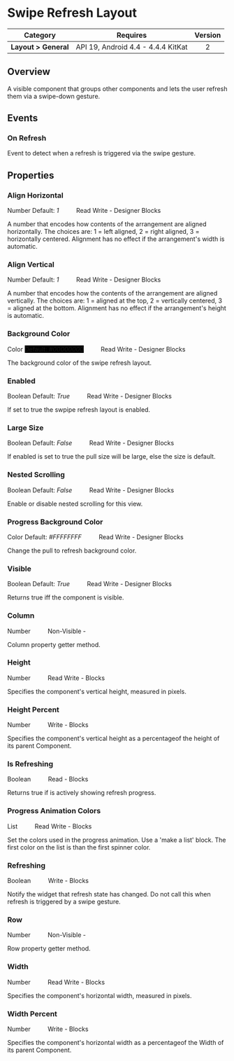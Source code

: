 # Swipe Refresh Layout

| Category | Requires | Version |
|:--------:|:-------:|:--------:|
|**Layout > General**|<span class="chip chip-any">API 19, Android 4.4 - 4.4.4 KitKat</span>|<span class="chip chip-number">2</span>|

## Overview

A visible component that groups other components and lets the user refresh them via a swipe-down gesture.

## Events

### On Refresh

Event to detect when a refresh is triggered via the swipe gesture.

<div class="block" ai2-block="event" not-rendered="true" value="%7B%22componentName%22:%20%22Swipe%20Refresh%20Layout%22,%20%22name%22:%20%22On%20Refresh%22,%20%22params%22:%20%5B%5D%7D"></div>


## Properties

### Align Horizontal

<span class="chip chip-number">Number</span> <span class="chip chip-number">Default: <i>1</i></span>&nbsp;&nbsp;&nbsp;&nbsp;&nbsp;&nbsp;&nbsp;&nbsp;&nbsp;&nbsp;<span class="chip chip-rw">Read</span> <span class="chip chip-rw">Write</span> - <span class="chip chip-bd">Designer</span> <span class="chip chip-bd">Blocks</span> 

A number that encodes how contents of the arrangement are aligned horizontally. The choices are: 1 = left aligned, 2 = right aligned, 3 = horizontally centered. Alignment has no effect if the arrangement's width is automatic.

<div class="block" ai2-block="property" not-rendered="true" value="%7B%22componentName%22:%20%22Swipe%20Refresh%20Layout%22,%20%22name%22:%20%22Align%20Horizontal%22,%20%22getter%22:%20true%7D"></div>
<div class="block" ai2-block="property" not-rendered="true" value="%7B%22componentName%22:%20%22Swipe%20Refresh%20Layout%22,%20%22name%22:%20%22Align%20Horizontal%22,%20%22getter%22:%20false%7D"></div>


### Align Vertical

<span class="chip chip-number">Number</span> <span class="chip chip-number">Default: <i>1</i></span>&nbsp;&nbsp;&nbsp;&nbsp;&nbsp;&nbsp;&nbsp;&nbsp;&nbsp;&nbsp;<span class="chip chip-rw">Read</span> <span class="chip chip-rw">Write</span> - <span class="chip chip-bd">Designer</span> <span class="chip chip-bd">Blocks</span> 

A number that encodes how the contents of the arrangement are aligned vertically. The choices are: 1 = aligned at the top, 2 = vertically centered, 3 = aligned at the bottom. Alignment has no effect if the arrangement's height is automatic.

<div class="block" ai2-block="property" not-rendered="true" value="%7B%22componentName%22:%20%22Swipe%20Refresh%20Layout%22,%20%22name%22:%20%22Align%20Vertical%22,%20%22getter%22:%20true%7D"></div>
<div class="block" ai2-block="property" not-rendered="true" value="%7B%22componentName%22:%20%22Swipe%20Refresh%20Layout%22,%20%22name%22:%20%22Align%20Vertical%22,%20%22getter%22:%20false%7D"></div>


### Background Color

<span class="chip chip-color">Color</span> <span class="chip chip-color" style="background-color: #000000;">Default: <i>#00000000</i></span>&nbsp;&nbsp;&nbsp;&nbsp;&nbsp;&nbsp;&nbsp;&nbsp;&nbsp;&nbsp;<span class="chip chip-rw">Read</span> <span class="chip chip-rw">Write</span> - <span class="chip chip-bd">Designer</span> <span class="chip chip-bd">Blocks</span> 

The background color of the swipe refresh layout.

<div class="block" ai2-block="property" not-rendered="true" value="%7B%22componentName%22:%20%22Swipe%20Refresh%20Layout%22,%20%22name%22:%20%22Background%20Color%22,%20%22getter%22:%20true%7D"></div>
<div class="block" ai2-block="property" not-rendered="true" value="%7B%22componentName%22:%20%22Swipe%20Refresh%20Layout%22,%20%22name%22:%20%22Background%20Color%22,%20%22getter%22:%20false%7D"></div>


### Enabled

<span class="chip chip-boolean">Boolean</span> <span class="chip chip-boolean">Default: <i>True</i></span>&nbsp;&nbsp;&nbsp;&nbsp;&nbsp;&nbsp;&nbsp;&nbsp;&nbsp;&nbsp;<span class="chip chip-rw">Read</span> <span class="chip chip-rw">Write</span> - <span class="chip chip-bd">Designer</span> <span class="chip chip-bd">Blocks</span> 

If set to true the swpipe refresh layout is enabled.

<div class="block" ai2-block="property" not-rendered="true" value="%7B%22componentName%22:%20%22Swipe%20Refresh%20Layout%22,%20%22name%22:%20%22Enabled%22,%20%22getter%22:%20true%7D"></div>
<div class="block" ai2-block="property" not-rendered="true" value="%7B%22componentName%22:%20%22Swipe%20Refresh%20Layout%22,%20%22name%22:%20%22Enabled%22,%20%22getter%22:%20false%7D"></div>


### Large Size

<span class="chip chip-boolean">Boolean</span> <span class="chip chip-boolean">Default: <i>False</i></span>&nbsp;&nbsp;&nbsp;&nbsp;&nbsp;&nbsp;&nbsp;&nbsp;&nbsp;&nbsp;<span class="chip chip-rw">Read</span> <span class="chip chip-rw">Write</span> - <span class="chip chip-bd">Designer</span> <span class="chip chip-bd">Blocks</span> 

If enabled is set to true the pull size will be large, else the size is default.

<div class="block" ai2-block="property" not-rendered="true" value="%7B%22componentName%22:%20%22Swipe%20Refresh%20Layout%22,%20%22name%22:%20%22Large%20Size%22,%20%22getter%22:%20true%7D"></div>
<div class="block" ai2-block="property" not-rendered="true" value="%7B%22componentName%22:%20%22Swipe%20Refresh%20Layout%22,%20%22name%22:%20%22Large%20Size%22,%20%22getter%22:%20false%7D"></div>


### Nested Scrolling

<span class="chip chip-boolean">Boolean</span> <span class="chip chip-boolean">Default: <i>False</i></span>&nbsp;&nbsp;&nbsp;&nbsp;&nbsp;&nbsp;&nbsp;&nbsp;&nbsp;&nbsp;<span class="chip chip-rw">Read</span> <span class="chip chip-rw">Write</span> - <span class="chip chip-bd">Designer</span> <span class="chip chip-bd">Blocks</span> 

Enable or disable nested scrolling for this view.

<div class="block" ai2-block="property" not-rendered="true" value="%7B%22componentName%22:%20%22Swipe%20Refresh%20Layout%22,%20%22name%22:%20%22Nested%20Scrolling%22,%20%22getter%22:%20true%7D"></div>
<div class="block" ai2-block="property" not-rendered="true" value="%7B%22componentName%22:%20%22Swipe%20Refresh%20Layout%22,%20%22name%22:%20%22Nested%20Scrolling%22,%20%22getter%22:%20false%7D"></div>


### Progress Background Color

<span class="chip chip-color">Color</span> <span class="chip chip-color" style="background-color: #FFFFFF;">Default: <i>#FFFFFFFF</i></span>&nbsp;&nbsp;&nbsp;&nbsp;&nbsp;&nbsp;&nbsp;&nbsp;&nbsp;&nbsp;<span class="chip chip-rw">Read</span> <span class="chip chip-rw">Write</span> - <span class="chip chip-bd">Designer</span> <span class="chip chip-bd">Blocks</span> 

Change the pull to refresh background color.

<div class="block" ai2-block="property" not-rendered="true" value="%7B%22componentName%22:%20%22Swipe%20Refresh%20Layout%22,%20%22name%22:%20%22Progress%20Background%20Color%22,%20%22getter%22:%20true%7D"></div>
<div class="block" ai2-block="property" not-rendered="true" value="%7B%22componentName%22:%20%22Swipe%20Refresh%20Layout%22,%20%22name%22:%20%22Progress%20Background%20Color%22,%20%22getter%22:%20false%7D"></div>


### Visible

<span class="chip chip-boolean">Boolean</span> <span class="chip chip-boolean">Default: <i>True</i></span>&nbsp;&nbsp;&nbsp;&nbsp;&nbsp;&nbsp;&nbsp;&nbsp;&nbsp;&nbsp;<span class="chip chip-rw">Read</span> <span class="chip chip-rw">Write</span> - <span class="chip chip-bd">Designer</span> <span class="chip chip-bd">Blocks</span> 

Returns true iff the component is visible.

<div class="block" ai2-block="property" not-rendered="true" value="%7B%22componentName%22:%20%22Swipe%20Refresh%20Layout%22,%20%22name%22:%20%22Visible%22,%20%22getter%22:%20true%7D"></div>
<div class="block" ai2-block="property" not-rendered="true" value="%7B%22componentName%22:%20%22Swipe%20Refresh%20Layout%22,%20%22name%22:%20%22Visible%22,%20%22getter%22:%20false%7D"></div>


### Column

<span class="chip chip-number">Number</span>&nbsp;&nbsp;&nbsp;&nbsp;&nbsp;&nbsp;&nbsp;&nbsp;&nbsp;&nbsp;<span class="chip chip-rw">Non-Visible</span> - 

Column property getter method.

### Height

<span class="chip chip-number">Number</span>&nbsp;&nbsp;&nbsp;&nbsp;&nbsp;&nbsp;&nbsp;&nbsp;&nbsp;&nbsp;<span class="chip chip-rw">Read</span> <span class="chip chip-rw">Write</span> - <span class="chip chip-bd">Blocks</span> 

Specifies the component's vertical height, measured in pixels.

<div class="block" ai2-block="property" not-rendered="true" value="%7B%22componentName%22:%20%22Swipe%20Refresh%20Layout%22,%20%22name%22:%20%22Height%22,%20%22getter%22:%20true%7D"></div>
<div class="block" ai2-block="property" not-rendered="true" value="%7B%22componentName%22:%20%22Swipe%20Refresh%20Layout%22,%20%22name%22:%20%22Height%22,%20%22getter%22:%20false%7D"></div>


### Height Percent

<span class="chip chip-number">Number</span>&nbsp;&nbsp;&nbsp;&nbsp;&nbsp;&nbsp;&nbsp;&nbsp;&nbsp;&nbsp;<span class="chip chip-rw">Write</span> - <span class="chip chip-bd">Blocks</span> 

Specifies the component's vertical height as a percentageof the height of its parent Component.

<div class="block" ai2-block="property" not-rendered="true" value="%7B%22componentName%22:%20%22Swipe%20Refresh%20Layout%22,%20%22name%22:%20%22Height%20Percent%22,%20%22getter%22:%20false%7D"></div>


### Is Refreshing

<span class="chip chip-boolean">Boolean</span>&nbsp;&nbsp;&nbsp;&nbsp;&nbsp;&nbsp;&nbsp;&nbsp;&nbsp;&nbsp;<span class="chip chip-rw">Read</span> - <span class="chip chip-bd">Blocks</span> 

Returns true if is actively showing refresh progress.

<div class="block" ai2-block="property" not-rendered="true" value="%7B%22componentName%22:%20%22Swipe%20Refresh%20Layout%22,%20%22name%22:%20%22Is%20Refreshing%22,%20%22getter%22:%20true%7D"></div>


### Progress Animation Colors

<span class="chip chip-list">List</span>&nbsp;&nbsp;&nbsp;&nbsp;&nbsp;&nbsp;&nbsp;&nbsp;&nbsp;&nbsp;<span class="chip chip-rw">Read</span> <span class="chip chip-rw">Write</span> - <span class="chip chip-bd">Blocks</span> 

Set the colors used in the progress animation. Use a 'make a list' block. The first color on the list is than the first spinner color.

<div class="block" ai2-block="property" not-rendered="true" value="%7B%22componentName%22:%20%22Swipe%20Refresh%20Layout%22,%20%22name%22:%20%22Progress%20Animation%20Colors%22,%20%22getter%22:%20true%7D"></div>
<div class="block" ai2-block="property" not-rendered="true" value="%7B%22componentName%22:%20%22Swipe%20Refresh%20Layout%22,%20%22name%22:%20%22Progress%20Animation%20Colors%22,%20%22getter%22:%20false%7D"></div>


### Refreshing

<span class="chip chip-boolean">Boolean</span>&nbsp;&nbsp;&nbsp;&nbsp;&nbsp;&nbsp;&nbsp;&nbsp;&nbsp;&nbsp;<span class="chip chip-rw">Write</span> - <span class="chip chip-bd">Blocks</span> 

Notify the widget that refresh state has changed. Do not call this when refresh is triggered by a swipe gesture.

<div class="block" ai2-block="property" not-rendered="true" value="%7B%22componentName%22:%20%22Swipe%20Refresh%20Layout%22,%20%22name%22:%20%22Refreshing%22,%20%22getter%22:%20false%7D"></div>


### Row

<span class="chip chip-number">Number</span>&nbsp;&nbsp;&nbsp;&nbsp;&nbsp;&nbsp;&nbsp;&nbsp;&nbsp;&nbsp;<span class="chip chip-rw">Non-Visible</span> - 

Row property getter method.

### Width

<span class="chip chip-number">Number</span>&nbsp;&nbsp;&nbsp;&nbsp;&nbsp;&nbsp;&nbsp;&nbsp;&nbsp;&nbsp;<span class="chip chip-rw">Read</span> <span class="chip chip-rw">Write</span> - <span class="chip chip-bd">Blocks</span> 

Specifies the component's horizontal width, measured in pixels.

<div class="block" ai2-block="property" not-rendered="true" value="%7B%22componentName%22:%20%22Swipe%20Refresh%20Layout%22,%20%22name%22:%20%22Width%22,%20%22getter%22:%20true%7D"></div>
<div class="block" ai2-block="property" not-rendered="true" value="%7B%22componentName%22:%20%22Swipe%20Refresh%20Layout%22,%20%22name%22:%20%22Width%22,%20%22getter%22:%20false%7D"></div>


### Width Percent

<span class="chip chip-number">Number</span>&nbsp;&nbsp;&nbsp;&nbsp;&nbsp;&nbsp;&nbsp;&nbsp;&nbsp;&nbsp;<span class="chip chip-rw">Write</span> - <span class="chip chip-bd">Blocks</span> 

Specifies the component's horizontal width as a percentageof the Width of its parent Component.

<div class="block" ai2-block="property" not-rendered="true" value="%7B%22componentName%22:%20%22Swipe%20Refresh%20Layout%22,%20%22name%22:%20%22Width%20Percent%22,%20%22getter%22:%20false%7D"></div>
